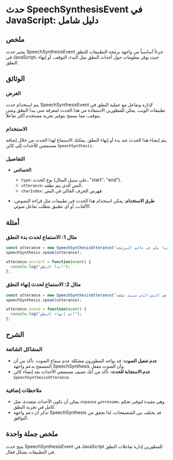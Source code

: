 <!--
Meta Description: # حدث SpeechSynthesisEvent في JavaScript: دليل شامل ## ملخص يعتبر حدث SpeechSynthesisEvent جزءاً أساسياً من واجهة برمجة التطبيقات للنطق في JavaScript،...
Meta Keywords: النطق, utterance, javascript, الحدث, speechsynthesis
-->

# حدث SpeechSynthesisEvent في JavaScript: دليل شامل

## ملخص
يعتبر حدث SpeechSynthesisEvent جزءاً أساسياً من واجهة برمجة التطبيقات للنطق في JavaScript، حيث يوفر معلومات حول أحداث النطق مثل البدء، التوقف، أو إنهاء النطق.

## الوثائق
### الغرض
يتم استخدام حدث SpeechSynthesisEvent لإدارة وتفاعل مع عملية النطق في تطبيقات الويب. يمكن للمطورين الاستفادة من هذا الحدث لمعرفة متى يبدأ النطق ومتى يتوقف، مما يسمح بتوفير تجربة مستخدم أكثر تفاعلاً.

### الاستخدام
يتم إنشاء هذا الحدث عند بدء أو إنهاء النطق. يمكنك الاستماع لهذا الحدث من خلال إضافة مستمعين للأحداث إلى كائن `SpeechSynthesis`.

### التفاصيل
- **الخصائص**:
  - `type`: نوع الحدث (على سبيل المثال، "start"، "end").
  - `utterance`: النص الذي يتم نطقه.
  - `charIndex`: فهرس الحرف الحالي في النص.
  
- **طرق الاستخدام**:
  يمكن استخدام هذا الحدث في تطبيقات مثل قراءة النصوص، الألعاب، أو أي تطبيق يتطلب تفاعل صوتي.

## أمثلة
### مثال 1: الاستماع لحدث بدء النطق
```javascript
const utterance = new SpeechSynthesisUtterance("مرحبا بكم في عالم البرمجة!");
speechSynthesis.speak(utterance);

utterance.onstart = function(event) {
  console.log("بدأ النطق!");
};
```

### مثال 2: الاستماع لحدث إنهاء النطق
```javascript
const utterance = new SpeechSynthesisUtterance("هذا هو النص الذي سيتم نطقه.");
speechSynthesis.speak(utterance);

utterance.onend = function(event) {
  console.log("تم إنهاء النطق!");
};
```

## الشرح
### المشاكل الشائعة
- **عدم تفعيل الصوت**: قد يواجه المطورون مشكلة عدم سماع الصوت. تأكد من أن المتصفح يدعم واجهة SpeechSynthesis وأن الصوت مفعل.
- **عدم الاستجابة للحدث**: تأكد من أنك تضيف مستمعي الأحداث بعد إنشاء كائن `SpeechSynthesisUtterance`.

### ملاحظات إضافية
- يمكن أن تكون الأحداث متعددة، مثل `onpause` و`onresume`، وهي مفيدة لتوفير تحكم كامل في تجربة النطق.
- تذكر أن دعم واجهة SpeechSynthesis قد يختلف بين المتصفحات، لذا تحقق من التوافق.

## ملخص جملة واحدة
يتيح حدث SpeechSynthesisEvent في JavaScript للمطورين إدارة تفاعلات النطق في التطبيقات بشكل فعال.